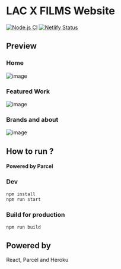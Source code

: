 # LAC X FILMS Website 
[![Node.js CI](https://github.com/thomas-rooty/klacroix/actions/workflows/node.js.yml/badge.svg)](https://github.com/thomas-rooty/klacroix/actions/workflows/node.js.yml)
[![Netlify Status](https://api.netlify.com/api/v1/badges/bb29120b-065c-4dc2-b7d3-7df49df1975e/deploy-status)](https://app.netlify.com/sites/lacxfilms/deploys)

## Preview
### Home
![image](https://user-images.githubusercontent.com/19364687/159715568-327dbaeb-88b1-40a9-ae6f-7387634d6beb.png)

### Featured Work
![image](https://user-images.githubusercontent.com/19364687/159715703-800ce504-e1a5-4f40-9499-48440c56f220.png)

### Brands and about
![image](https://user-images.githubusercontent.com/19364687/159715796-33471790-13e0-4f27-a35d-3df51155925d.png)

## How to run ?
#### Powered by Parcel
### Dev
```bash
npm install
npm run start
```

### Build for production
```bash
npm run build
```

## Powered by
React, Parcel and Heroku
